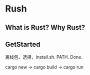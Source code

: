 # Rush

## What is Rust? Why Rust?


## GetStarted

离线包，选择，install.sh. PATH. Done.

cargo new -> cargo build -> cargo run
